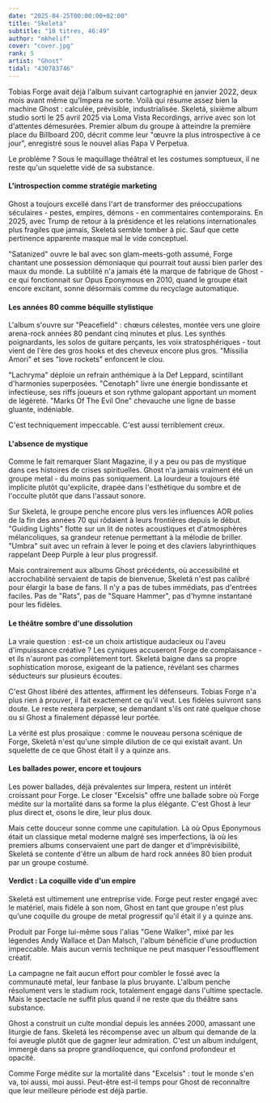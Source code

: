 ```yaml
---
date: "2025-04-25T00:00:00+02:00"
title: "Skeletá"
subtitle: "10 titres, 46:49"
author: "mkhelif"
cover: "cover.jpg"
rank: 5
artist: "Ghost"
tidal: "430783746"
---
```


Tobias Forge avait déjà l'album suivant cartographié en janvier 2022, deux mois avant même qu'Impera ne sorte. Voilà
qui résume assez bien la machine Ghost : calculée, prévisible, industrialisée. Skeletá, sixième album studio sorti le
25 avril 2025 via Loma Vista Recordings, arrive avec son lot d'attentes démesurées. Premier album du groupe à atteindre
la première place du Billboard 200, décrit comme leur "œuvre la plus introspective à ce jour", enregistré sous le nouvel
alias Papa V Perpetua.

Le problème ? Sous le maquillage théâtral et les costumes somptueux, il ne reste qu'un squelette vidé de sa substance.

#### L'introspection comme stratégie marketing

Ghost a toujours excellé dans l'art de transformer des préoccupations séculaires - pestes, empires, démons - en
commentaires contemporains. En 2025, avec Trump de retour à la présidence et les relations internationales plus fragiles
que jamais, Skeletá semble tomber à pic. Sauf que cette pertinence apparente masque mal le vide conceptuel.

"Satanized" ouvre le bal avec son glam-meets-goth assumé, Forge chantant une possession démoniaque qui pourrait tout
aussi bien parler des maux du monde. La subtilité n'a jamais été la marque de fabrique de Ghost - ce qui fonctionnait
sur Opus Eponymous en 2010, quand le groupe était encore excitant, sonne désormais comme du recyclage automatique.

#### Les années 80 comme béquille stylistique

L'album s'ouvre sur "Peacefield" : chœurs célestes, montée vers une gloire arena-rock années 80 pendant cinq minutes et
plus. Les synthés poignardants, les solos de guitare perçants, les voix stratosphériques - tout vient de l'ère des gros
hooks et des cheveux encore plus gros. "Missilia Amori" et ses "love rockets" enfoncent le clou.

"Lachryma" déploie un refrain anthémique à la Def Leppard, scintillant d'harmonies superposées. "Cenotaph" livre une
énergie bondissante et infectieuse, ses riffs joueurs et son rythme galopant apportant un moment de légèreté. "Marks Of
The Evil One" chevauche une ligne de basse gluante, indéniable.

C'est techniquement impeccable. C'est aussi terriblement creux.

#### L'absence de mystique

Comme le fait remarquer Slant Magazine, il y a peu ou pas de mystique dans ces histoires de crises spirituelles. Ghost
n'a jamais vraiment été un groupe metal - du moins pas soniquement. La lourdeur a toujours été implicite plutôt
qu'explicite, drapée dans l'esthétique du sombre et de l'occulte plutôt que dans l'assaut sonore.

Sur Skeletá, le groupe penche encore plus vers les influences AOR polies de la fin des années 70 qui rôdaient à leurs
frontières depuis le début. "Guiding Lights" flotte sur un lit de notes acoustiques et d'atmosphères mélancoliques, sa
grandeur retenue permettant à la mélodie de briller. "Umbra" suit avec un refrain à lever le poing et des claviers
labyrinthiques rappelant Deep Purple à leur plus progressif.

Mais contrairement aux albums Ghost précédents, où accessibilité et accrochabilité servaient de tapis de bienvenue,
Skeletá n'est pas calibré pour élargir la base de fans. Il n'y a pas de tubes immédiats, pas d'entrées faciles. Pas
de "Rats", pas de "Square Hammer", pas d'hymne instantané pour les fidèles.

#### Le théâtre sombre d'une dissolution

La vraie question : est-ce un choix artistique audacieux ou l'aveu d'impuissance créative ? Les cyniques accuseront
Forge de complaisance - et ils n'auront pas complètement tort. Skeletá baigne dans sa propre sophistication morose,
exigeant de la patience, révélant ses charmes séducteurs sur plusieurs écoutes.

C'est Ghost libéré des attentes, affirment les défenseurs. Tobias Forge n'a plus rien à prouver, il fait exactement ce
qu'il veut. Les fidèles suivront sans doute. Le reste restera perplexe, se demandant s'ils ont raté quelque chose ou si
Ghost a finalement dépassé leur portée.

La vérité est plus prosaïque : comme le nouveau persona scénique de Forge, Skeletá n'est qu'une simple dilution de ce
qui existait avant. Un squelette de ce que Ghost était il y a quinze ans.

#### Les ballades power, encore et toujours

Les power ballades, déjà prévalentes sur Impera, restent un intérêt croissant pour Forge. Le closer "Excelsis" offre
une ballade sobre où Forge médite sur la mortalité dans sa forme la plus élégante. C'est Ghost à leur plus direct et,
osons le dire, leur plus doux.

Mais cette douceur sonne comme une capitulation. Là où Opus Eponymous était un classique metal moderne malgré ses
imperfections, là où les premiers albums conservaient une part de danger et d'imprévisibilité, Skeletá se contente
d'être un album de hard rock années 80 bien produit par un groupe costumé.

#### Verdict : La coquille vide d'un empire

Skeletá est ultimement une entreprise vide. Forge peut rester engagé avec le matériel, mais fidèle à son nom, Ghost en
tant que groupe n'est plus qu'une coquille du groupe de metal progressif qu'il était il y a quinze ans.

Produit par Forge lui-même sous l'alias "Gene Walker", mixé par les légendes Andy Wallace et Dan Malsch, l'album
bénéficie d'une production impeccable. Mais aucun vernis technique ne peut masquer l'essoufflement créatif.

La campagne ne fait aucun effort pour combler le fossé avec la communauté metal, leur fanbase la plus bruyante. L'album
penche résolument vers le stadium rock, totalement engagé dans l'ultime spectacle. Mais le spectacle ne suffit plus
quand il ne reste que du théâtre sans substance.

Ghost a construit un culte mondial depuis les années 2000, amassant une liturgie de fans. Skeletá les récompense avec
un album qui demande de la foi aveugle plutôt que de gagner leur admiration. C'est un album indulgent, immergé dans sa
propre grandiloquence, qui confond profondeur et opacité.

Comme Forge médite sur la mortalité dans "Excelsis" : tout le monde s'en va, toi aussi, moi aussi. Peut-être est-il
temps pour Ghost de reconnaître que leur meilleure période est déjà partie.
